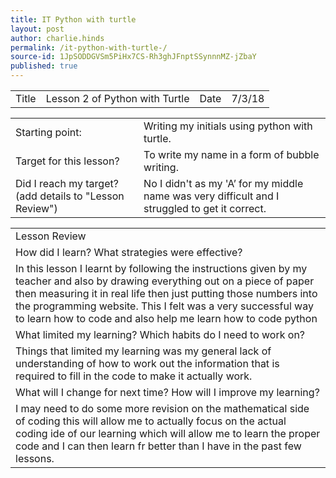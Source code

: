```yaml
---
title: IT Python with turtle 
layout: post
author: charlie.hinds
permalink: /it-python-with-turtle-/
source-id: 1JpSODDGVSm5PiHx7CS-Rh3ghJFnptSSynnnMZ-jZbaY
published: true
---
```

<table>
  <tr>
    <td>Title</td>
    <td>Lesson 2 of Python with Turtle</td>
    <td>Date</td>
    <td>7/3/18</td>
  </tr>
</table>


<table>
  <tr>
    <td>Starting point:</td>
    <td>Writing my initials using python with turtle.</td>
  </tr>
  <tr>
    <td>Target for this lesson?</td>
    <td>To write my name in a form of bubble writing.</td>
  </tr>
  <tr>
    <td>Did I reach my target? 
(add details to "Lesson Review")</td>
    <td>No I didn't as my 'A’ for my middle name was very difficult and I struggled to get it correct.</td>
  </tr>
</table>


<table>
  <tr>
    <td>Lesson Review</td>
  </tr>
  <tr>
    <td>How did I learn? What strategies were effective? </td>
  </tr>
  <tr>
    <td>   In this lesson I learnt by following the instructions given by my teacher and also by drawing everything out on a piece of paper then measuring it in real life then just putting those numbers into the programming website. This I felt was a very successful way to learn how to code and also help me learn how to code python</td>
  </tr>
  <tr>
    <td>What limited my learning? Which habits do I need to work on? </td>
  </tr>
  <tr>
    <td>   Things that limited my learning was my general lack of understanding of how to work out the information that is required to fill in the code to make it actually work. </td>
  </tr>
  <tr>
    <td>What will I change for next time? How will I improve my learning?</td>
  </tr>
  <tr>
    <td>   I may need to do some more revision on the mathematical side of coding this will allow me to actually focus on the actual coding ide of our learning which will allow me to learn the proper code and I can then learn fr better than I have in the past few lessons.</td>
  </tr>
</table>


